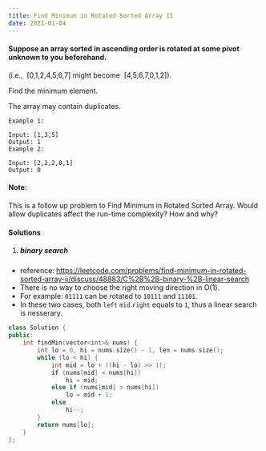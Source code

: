 ```yaml
---
title: Find Minimum in Rotated Sorted Array II
date: 2021-01-04
---
```

#### Suppose an array sorted in ascending order is rotated at some pivot unknown to you beforehand.

(i.e.,  [0,1,2,4,5,6,7] might become  [4,5,6,7,0,1,2]).

Find the minimum element.

The array may contain duplicates.

```
Example 1:

Input: [1,3,5]
Output: 1
Example 2:

Input: [2,2,2,0,1]
Output: 0
```

#### Note:

This is a follow up problem to Find Minimum in Rotated Sorted Array.
Would allow duplicates affect the run-time complexity? How and why?


#### Solutions

1. ##### binary search

- reference: https://leetcode.com/problems/find-minimum-in-rotated-sorted-array-ii/discuss/48883/C%2B%2B-binary-%2B-linear-search
- There is no way to choose the right moving direction in O(1).
- For example: `01111` can be rotated to `10111` and `11101`.
- In these two cases, both `left` `mid` `right` equals to `1`, thus a linear search is nesserary.

```cpp
class Solution {
public:
    int findMin(vector<int>& nums) {
        int lo = 0, hi = nums.size() - 1, len = nums.size();
        while (lo < hi) {
            int mid = lo + ((hi - lo) >> 1);
            if (nums[mid] < nums[hi])
                hi = mid;
            else if (nums[mid] > nums[hi])
                lo = mid + 1;
            else
                hi--;
        }
        return nums[lo];
    }
};
```
